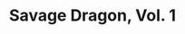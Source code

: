 ---
title: "Savage Dragon, Vol. 1"
issue: 1A
issue_nr: 1
full_title: Baptism Of Fire
subtitle: ""
story_arc: ""
crossover: ""
variant: A
publisher: Image Comics
creators: 
  - Erik Larsen
release_date: Jul 1992
release_year: 1992
genre:
  - Super-Heroes
format: Comic
pages: 32
signed_by: ""
price: 1.95
---